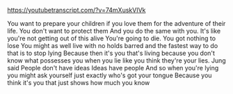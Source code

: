 https://youtubetranscript.com/?v=74mXuskVIVk

 You want to prepare your children if you love them for the adventure of their life. You don't want to protect them And you do the same with you. It's like you're not getting out of this alive You're going to die. You got nothing to lose You might as well live with no holds barred and the fastest way to do that is to stop lying Because then it's you that's living because you don't know what possesses you when you lie like you think they're your lies. Jung said People don't have ideas Ideas have people And so when you're lying you might ask yourself just exactly who's got your tongue Because you think it's you that just shows how much you know
